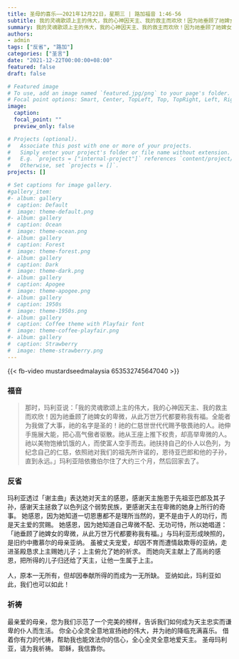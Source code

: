 ```yaml
---
title: 圣母的喜乐——2021年12月22日，星期三 | 路加福音 1:46-56
subtitle: 我的灵魂歌颂上主的伟大，我的心神因天主、我的救主而欢欣！因为祂垂顾了祂婢女的卑微，从此万世万代都要称我有福。全能者为我做了大事，祂的名字是圣的！
summary: 我的灵魂歌颂上主的伟大，我的心神因天主、我的救主而欢欣！因为祂垂顾了祂婢女的卑微，从此万世万代都要称我有福。全能者为我做了大事，祂的名字是圣的！
authors:
- admin
tags: ["反省", "路加"]
categories: ["圣言"]
date: "2021-12-22T00:00:00+08:00"
featured: false
draft: false

# Featured image
# To use, add an image named `featured.jpg/png` to your page's folder.
# Focal point options: Smart, Center, TopLeft, Top, TopRight, Left, Right, BottomLeft, Bottom, BottomRight
image:
  caption:
  focal_point: ""
  preview_only: false

# Projects (optional).
#   Associate this post with one or more of your projects.
#   Simply enter your project's folder or file name without extension.
#   E.g. `projects = ["internal-project"]` references `content/project/deep-learning/index.md`.
#   Otherwise, set `projects = []`.
projects: []

# Set captions for image gallery.
#gallery_item:
#- album: gallery
#  caption: Default
#  image: theme-default.png
#- album: gallery
#  caption: Ocean
#  image: theme-ocean.png
#- album: gallery
#  caption: Forest
#  image: theme-forest.png
#- album: gallery
#  caption: Dark
#  image: theme-dark.png
#- album: gallery
#  caption: Apogee
#  image: theme-apogee.png
#- album: gallery
#  caption: 1950s
#  image: theme-1950s.png
#- album: gallery
#  caption: Coffee theme with Playfair font
#  image: theme-coffee-playfair.png
#- album: gallery
#  caption: Strawberry
#  image: theme-strawberry.png
---
```


{{< fb-video mustardseedmalaysia 653532745647040 >}}
### 福音
> 那时，玛利亚说：「我的灵魂歌颂上主的伟大，我的心神因天主、我的救主而欢欣！因为祂垂顾了祂婢女的卑微，从此万世万代都要称我有福。全能者为我做了大事，祂的名字是圣的！祂的仁慈世世代代赐予敬畏祂的人。祂伸手施展大能，把心高气傲者驱散。祂从王座上推下权贵，却高举卑微的人。祂以美物饱飨饥饿的人，而使富人空手而去。祂扶持自己的仆人以色列，为纪念自己的仁慈，依照祂对我们的祖先所许诺的，恩待亚巴郎和他的子孙，直到永远。」玛利亚陪依撒伯尔住了大约三个月，然后回家去了。

### 反省
玛利亚透过「谢主曲」表达她对天主的感恩，感谢天主施恩于先祖亚巴郎及其子孙，感谢天主拯救了以色列这个弱势民族，更感谢天主在卑微的她身上所行的奇事。 她感恩，因为她知道一切恩惠都不是理所当然的，更不是由于人的功行，而是天主爱的赏赐。 她感恩，因为她知道自己卑微不配、无功可恃，所以她唱道：「祂垂顾了祂婢女的卑微，从此万世万代都要称我有福。」与玛利亚形成映照的，是旧约中撒慕尔的母亲亚纳。 虽被丈夫宠爱，却因不育而遭情敌欺辱的亚纳，走进圣殿恳求上主赐她儿子；上主俯允了她的祈求。 而她向天主献上了高尚的感恩，把所得的儿子归还给了天主，让他一生属于上主。

人，原本一无所有，但却因奉献所得的而成为一无所缺。 亚纳如此，玛利亚如此，我们也可以如此！

### 祈祷
最亲爱的母亲，您为我们示范了一个完美的榜样，告诉我们如何成为天主忠实而谦卑的仆人而生活。 你全心全灵全意地宣扬祂的伟大，并为祂的降临充满喜乐。 借着你有力的代祷，帮助我也能效法你的信心，全心全灵全意地爱天主。 圣母玛利亚，请为我祈祷。 耶稣，我信靠你。
